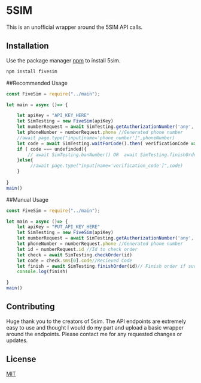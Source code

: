 # 5SIM

This is an unofficial wrapper around the 5SIM API calls. 


## Installation

Use the package manager [npm](https://www.npmjs.com/) to install 5sim.

```bash
npm install fivesim
```
##Recommended Usage

```javascript
const FiveSim = require("../main");

let main = async ()=> {

    let apiKey = "API_KEY_HERE"
    let SimTesting = new FiveSim(apiKey)
    let numberRequest = await SimTesting.getAuthorizationNumber('any','any','google')
    let phoneNumber = numberRequest.phone //Generated phone number
    //await page.type("input[name='phone_number']",phoneNumber)
    let code = await SimTesting.waitForCode().then( verificationCode => verificationCode)
    if ( code === undefinded){
        // await SimTesting.banNumber() OR  await SimTesting.finishOrder() (NO code recieved)
    }else{
         //await page.type("input[name='verification_code']",code)
    }
   
}
main()

```




##Manual Usage

```javascript
const FiveSim = require("../main");

let main = async ()=> {
    let apiKey = "PUT_API_KEY_HERE"
    let SimTesting = new FiveSim(apiKey)
    let numberRequest = await SimTesting.getAuthorizationNumber('any','any','google')
    let phoneNumber = numberRequest.phone //Generated phone number
    let id = numberRequest.id //Id to check order
    let check = await SimTesting.checkOrder(id)
    let code = check.sms[0].code//Recieved Code
    let finish = await SimTesting.finishOrder(id)// Finish order if successful
    console.log(finish)

}
main()
```

## Contributing
Huge thank you to the creators of 5sim. The API endpoints are extremely easy to use and thought I would do my part and upload a basic wrapper around the endpoints. Please contact me for any requested changes or updates. 


## License
[MIT](https://choosealicense.com/licenses/mit/)
